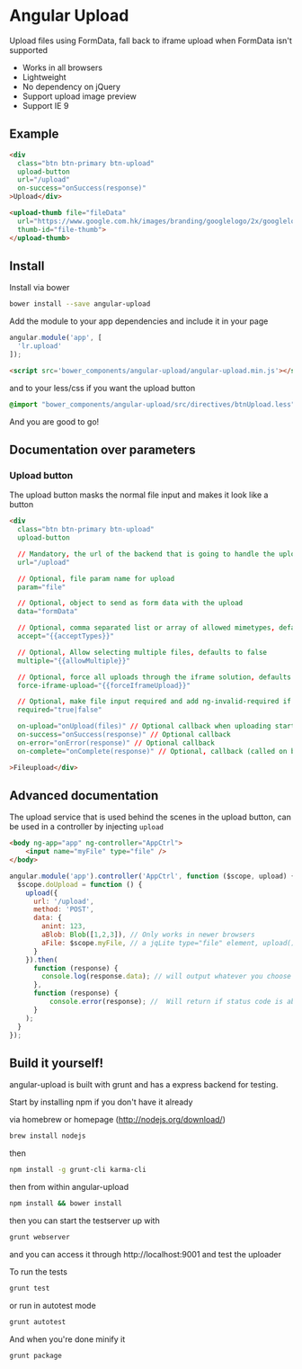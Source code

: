 # Angular Upload
Upload files using FormData, fall back to iframe upload when FormData isn't supported

 - Works in all browsers
 - Lightweight
 - No dependency on jQuery
 - Support upload image preview
 - Support IE 9

## Example
```html
<div
  class="btn btn-primary btn-upload"
  upload-button
  url="/upload"
  on-success="onSuccess(response)"
>Upload</div>

<upload-thumb file="fileData"
  url="https://www.google.com.hk/images/branding/googlelogo/2x/googlelogo_color_272x92dp.png"
  thumb-id="file-thumb">
</upload-thumb>
```


## Install
Install via bower
```sh
bower install --save angular-upload
```

Add the module to your app dependencies and include it in your page
```js
angular.module('app', [
  'lr.upload'
]);
```
```html
<script src='bower_components/angular-upload/angular-upload.min.js'></script>
```

and to your less/css if you want the upload button

```css
@import "bower_components/angular-upload/src/directives/btnUpload.less"; /* or .min.css */
```

And you are good to go!

## Documentation over parameters

### Upload button
The upload button masks the normal file input and makes it look like a button

```html
<div
  class="btn btn-primary btn-upload"
  upload-button

  // Mandatory, the url of the backend that is going to handle the upload
  url="/upload"

  // Optional, file param name for upload
  param="file"

  // Optional, object to send as form data with the upload
  data="formData"

  // Optional, comma separated list or array of allowed mimetypes, defaults to allowing all types
  accept="{{acceptTypes}}"

  // Optional, Allow selecting multiple files, defaults to false
  multiple="{{allowMultiple}}"

  // Optional, force all uploads through the iframe solution, defaults to false and should normally not be included
  force-iframe-upload="{{forceIframeUpload}}"

  // Optional, make file input required and add ng-invalid-required if required is set to true on the input button
  required="true|false"

  on-upload="onUpload(files)" // Optional callback when uploading starts
  on-success="onSuccess(response)" // Optional callback
  on-error="onError(response)" // Optional callback
  on-complete="onComplete(response)" // Optional, callback (called on both on-success and on-error)

>Fileupload</div>
```

## Advanced documentation
The upload service that is used behind the scenes in the upload button, can be used in a controller by injecting `upload`

```html
<body ng-app="app" ng-controller="AppCtrl">
    <input name="myFile" type="file" />
</body>
```

```js
angular.module('app').controller('AppCtrl', function ($scope, upload) {
  $scope.doUpload = function () {
    upload({
      url: '/upload',
      method: 'POST',
      data: {
        anint: 123,
        aBlob: Blob([1,2,3]), // Only works in newer browsers
        aFile: $scope.myFile, // a jqLite type="file" element, upload() will extract all the files from the input and put them into the FormData object before sending.
      }
    }).then(
      function (response) {
        console.log(response.data); // will output whatever you choose to return from the server on a successful upload
      },
      function (response) {
          console.error(response); //  Will return if status code is above 200 and lower than 300, same as $http
      }
    );
  }
});
```

## Build it yourself!
angular-upload is built with grunt and has a express backend for testing.

Start by installing npm if you don't have it already

via homebrew or homepage (http://nodejs.org/download/)
```sh
brew install nodejs
```
then
```sh
npm install -g grunt-cli karma-cli
```
then from within angular-upload
```sh
npm install && bower install
```
then you can start the testserver up with
```sh
grunt webserver
```

and you can access it through http://localhost:9001 and test the uploader

To run the tests
```sh
grunt test
```

or run in autotest mode

```sh
grunt autotest
```

And when you're done minify it
```sh
grunt package
```
